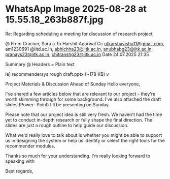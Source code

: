 # WhatsApp Image 2025-08-28 at 15.55.18_263b887f.jpg

Re: Regarding scheduling a meeting for discussion of
research project

@ From  Craciun, Sara
a To Harshit Agarwal
Cc utkarshavishu11@gmail.com, am1230691 @iitd.ac.in, abhichha23@iitk.ac.in,
anubhabg23@iitk.ac.in, pranays23@iitk.ac.in, chitranshg23@iitk.ac.in
Date 24.07.2025 21:35

Summary @ Headers = Plain text

ie] recommendersys rough draft.pptx (~178 KB) v

Project Materials & Discussion Ahead of Sunday
Hello everyone,

I've shared a few articles below that are relevant to our project - they're worth
skimming through for some background. I've also attached the draft slides (Power-
Point) I'll be presenting on Sunday.

Please note that our project idea is still very fresh. We haven't had the time yet to
conduct in-depth research or fully shape the final direction. The slides are just a rough
outline to help guide our discussion.

What we'd really love to talk about is whether you might be able to support us in
designing the system or help us identify or select the right tools for the recommender
modules.

Thanks so much for your understanding. I'm really looking forward to speaking with

Best regards,
